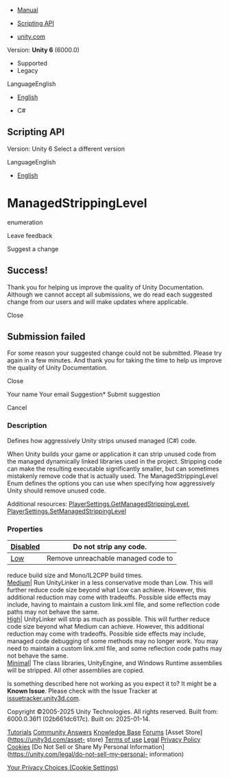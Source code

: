 [ ]()

  * [Manual](../Manual/index.html)
  * [Scripting API](../ScriptReference/index.html)

  * [unity.com](https://unity.com/)

Version: **Unity 6** (6000.0)

  * Supported
  * Legacy

LanguageEnglish

  * [English]()

  * C#

[ ](https://docs.unity3d.com)

## Scripting API

Version: Unity 6 Select a different version

LanguageEnglish

  * [English]()

# ManagedStrippingLevel

enumeration

Leave feedback

Suggest a change

## Success!

Thank you for helping us improve the quality of Unity Documentation. Although
we cannot accept all submissions, we do read each suggested change from our
users and will make updates where applicable.

Close

## Submission failed

For some reason your suggested change could not be submitted. Please <a>try
again</a> in a few minutes. And thank you for taking the time to help us
improve the quality of Unity Documentation.

Close

Your name Your email Suggestion* Submit suggestion

Cancel

[ ]()

### Description

Defines how aggressively Unity strips unused managed (C#) code.

When Unity builds your game or application it can strip unused code from the
managed dynamically linked libraries used in the project. Stripping code can
make the resulting executable significantly smaller, but can sometimes
mistakenly remove code that is actually used. The ManagedStrippingLevel Enum
defines the options you can use when specifying how aggressively Unity should
remove unused code.  
  
Additional resources:
[PlayerSettings.GetManagedStrippingLevel](PlayerSettings.GetManagedStrippingLevel.html),
[PlayerSettings.SetManagedStrippingLevel](PlayerSettings.SetManagedStrippingLevel.html)

### Properties

[Disabled](ManagedStrippingLevel.Disabled.html)| Do not strip any code.  
---|---  
[Low](ManagedStrippingLevel.Low.html)| Remove unreachable managed code to
reduce build size and Mono/IL2CPP build times.  
[Medium](ManagedStrippingLevel.Medium.html)| Run UnityLinker in a less
conservative mode than Low. This will further reduce code size beyond what Low
can achieve. However, this additional reduction may come with tradeoffs.
Possible side effects may include, having to maintain a custom link.xml file,
and some reflection code paths may not behave the same.  
[High](ManagedStrippingLevel.High.html)| UnityLinker will strip as much as
possible. This will further reduce code size beyond what Medium can achieve.
However, this additional reduction may come with tradeoffs. Possible side
effects may include, managed code debugging of some methods may no longer
work. You may need to maintain a custom link.xml file, and some reflection
code paths may not behave the same.  
[Minimal](ManagedStrippingLevel.Minimal.html)| The class libraries,
UnityEngine, and Windows Runtime assemblies will be stripped. All other
assemblies are copied.  
  
Is something described here not working as you expect it to? It might be a
**Known Issue**. Please check with the Issue Tracker at
[issuetracker.unity3d.com](https://issuetracker.unity3d.com).

Copyright ©2005-2025 Unity Technologies. All rights reserved. Built from:
6000.0.36f1 (02b661dc617c). Built on: 2025-01-14.

[Tutorials](https://unity3d.com/learn) [Community
Answers](https://answers.unity3d.com) [Knowledge
Base](https://support.unity3d.com/hc/en-us)
[Forums](https://forum.unity3d.com) [Asset Store](https://unity3d.com/asset-
store) [Terms of use](https://docs.unity3d.com/Manual/TermsOfUse.html)
[Legal](https://unity.com/legal) [Privacy
Policy](https://unity.com/legal/privacy-policy)
[Cookies](https://unity.com/legal/cookie-policy) [Do Not Sell or Share My
Personal Information](https://unity.com/legal/do-not-sell-my-personal-
information)

[Your Privacy Choices (Cookie Settings)](javascript:void\(0\);)

